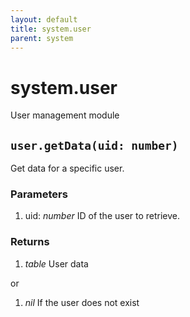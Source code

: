 ```yaml
---
layout: default
title: system.user
parent: system
---
```


# system.user
User management module

## `user.getData(uid: number)`
Get data for a specific user.

### Parameters
1. uid: *number* ID of the user to retrieve.

### Returns
1. *table* User data

or

1. *nil* If the user does not exist

